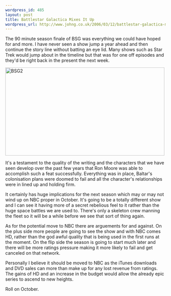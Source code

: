 ```yaml
--- 
wordpress_id: 485
layout: post
title: Battlestar Galactica Mixes It Up
wordpress_url: http://www.johng.co.uk/2006/03/12/battlestar-galactica-mixes-it-up/
---
```

The 90 minute season finale of BSG was everything we could have hoped for and more. I have never seen a show jump a year ahead and then continue the story line without batting an eye lid. Many shows such as Star Trek would jump about in the timeline but that was for one off episodes and they'd be right back in the present the next week.

<img style="width: 500px; height: 276px" id="image257" alt="BSG2" src="http://www.johng.co.uk/wp-content/uploads/2006/03/bscap0012.jpg" />

It's a testament to the quality of the writing and the characters that we have seen develop over the past few years that Ron Moore was able to accomplish  such a feat successfully. Everything was in place, Baltar's colonisation plans were doomed to fail and all the character's relationships were in lined up and holding firm.

It certainly has huge implications for the next season which may or may not wind up on NBC proper in October. It's going to be a totally different show and I can see it having more of a secret rebelious feel to it rather than the huge space battles we are used to. There's only a skeleton crew manning the fleet so it will be a while before we see that sort of thing again.

As for the potential move to NBC there are arguements for and against. On the plus side more people are going to see the show and with NBC comes HD, rather than the god awful quality that is being used in the first runs at the moment. On the flip side the season is going to start much later and there will be more ratings pressure making it more likely to fail and get canceled on that network.

Personally I believe it should be moved to NBC as the iTunes downloads and DVD sales can more than make up for any lost revenue from ratings. The gains of HD and an increase in the budget would allow the already epic series to ascend to new heights.

Roll on October.
